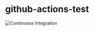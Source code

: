 # github-actions-test

![Continuous Integration](https://github.com/devDzign/github-actions-test/workflows/Continuous%20Integration/badge.svg)

